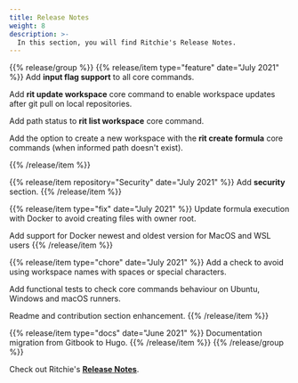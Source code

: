 ```yaml
---
title: Release Notes
weight: 8
description: >-
  In this section, you will find Ritchie's Release Notes.
---
```

{{% release/group %}}
{{% release/item type="feature"  date="July 2021" %}}
Add **input flag support** to all core commands.

Add **rit update workspace** core command to enable workspace updates after git pull on local repositories.

Add path status to **rit list workspace** core command.

Add the option to create a new workspace with the **rit create formula**  core commands (when informed path doesn't exist).

{{% /release/item %}}
 
{{% release/item repository="Security" date="July 2021" %}}
Add **security** section.
{{% /release/item %}} 


{{% release/item type="fix" date="July 2021" %}}
Update formula execution with Docker to avoid creating files with owner root.

Add support for Docker newest and oldest version for MacOS and WSL users
{{% /release/item  %}}


{{% release/item type="chore" date="July 2021" %}}
Add a check to avoid using workspace names with spaces or special characters.

Add functional tests to check core commands behaviour on Ubuntu, Windows and macOS runners.

Readme and contribution section enhancement.
{{% /release/item  %}}

{{% release/item type="docs"  date="June 2021" %}}
Documentation migration from Gitbook to Hugo.
{{% /release/item  %}}
{{% /release/group %}}
 
Check out Ritchie's [**Release Notes**](https://github.com/ZupIT/ritchie-cli/releases). 
